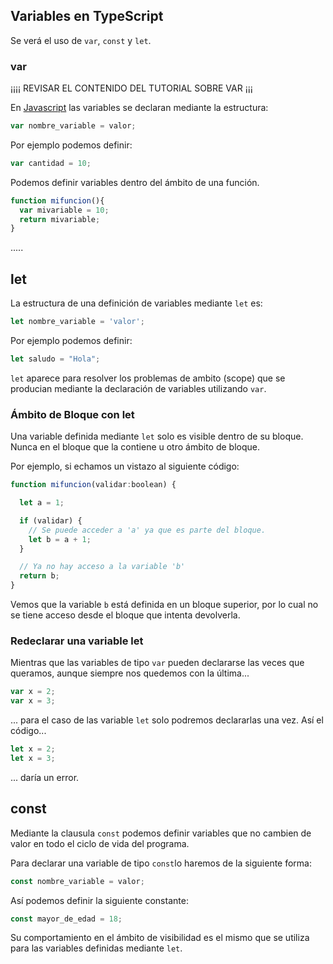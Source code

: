 ## Variables en TypeScript

Se verá el uso de `var`, `const` y `let`.

### var

¡¡¡¡ REVISAR EL CONTENIDO DEL TUTORIAL SOBRE VAR ¡¡¡

En [Javascript][2] las variables se declaran mediante la estructura:

~~~javascript
var nombre_variable = valor;
~~~

Por ejemplo podemos definir:

~~~javascript
var cantidad = 10;
~~~

Podemos definir variables dentro del ámbito de una función.

~~~javascript
function mifuncion(){
  var mivariable = 10;
  return mivariable;
}
~~~

.....

## let
La estructura de una definición de variables mediante `let` es:

~~~javascript
let nombre_variable = 'valor';
~~~

Por ejemplo podemos definir:

~~~javascript
let saludo = "Hola";
~~~

`let` aparece para resolver los problemas de ambito (scope) que se producian mediante la declaración de variables utilizando `var`.

### Ámbito de Bloque con let
Una variable definida mediante `let` solo es visible dentro de su bloque. Nunca en el bloque que la contiene u otro ámbito de bloque.

Por ejemplo, si echamos un vistazo al siguiente código:

~~~javascript
function mifuncion(validar:boolean) {

  let a = 1;

  if (validar) {
    // Se puede acceder a 'a' ya que es parte del bloque.
    let b = a + 1;
  }

  // Ya no hay acceso a la variable 'b'
  return b;
}
~~~

Vemos que la variable `b` está definida en un bloque superior, por lo cual no se tiene acceso desde el bloque que intenta devolverla.

### Redeclarar una variable let
Mientras que las variables de tipo `var` pueden declararse las veces que queramos, aunque siempre nos quedemos con la última...

~~~javascript
var x = 2;
var x = 3;
~~~

... para el caso de las variable `let` solo podremos declararlas una vez. Así el código...

~~~javascript
let x = 2;
let x = 3;
~~~

... daría un error.

## const
Mediante la clausula `const` podemos definir variables que no cambien de valor en todo el ciclo de vida del programa.

Para declarar una variable de tipo `const`lo haremos de la siguiente forma:

~~~javascript
const nombre_variable = valor;
~~~

Así podemos definir la siguiente constante:

~~~javascript
const mayor_de_edad = 18;
~~~

Su comportamiento en el ámbito de visibilidad es el mismo que se utiliza para las variables definidas mediante `let`.



[1]: http://www.manualweb.net/tutorial-typescript/
[2]: http://www.manualweb.net/tutorial-javascript/
